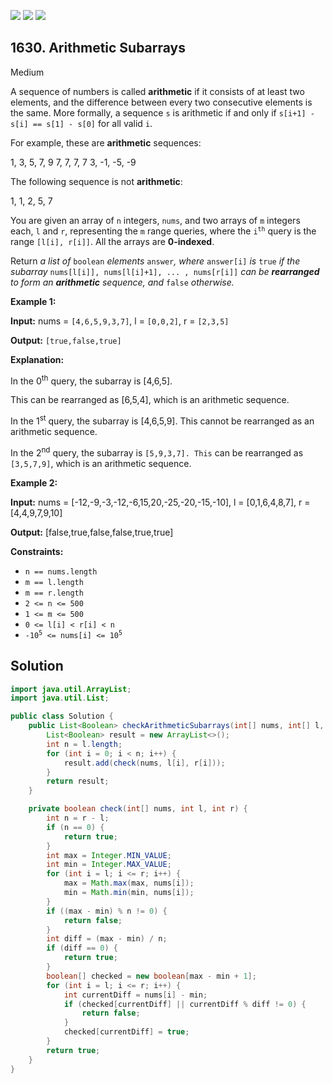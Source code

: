 [![](https://img.shields.io/github/stars/javadev/LeetCode-in-Java?label=Stars&style=flat-square)](https://github.com/javadev/LeetCode-in-Java)
[![](https://img.shields.io/github/forks/javadev/LeetCode-in-Java?label=Fork%20me%20on%20GitHub%20&style=flat-square)](https://github.com/javadev/LeetCode-in-Java/fork)
[![](https://img.shields.io/badge/-LeetCode%20in%20Kotlin-blue?style=flat-square)](https://github.com/javadev/LeetCode-in-Kotlin)

## 1630\. Arithmetic Subarrays

Medium

A sequence of numbers is called **arithmetic** if it consists of at least two elements, and the difference between every two consecutive elements is the same. More formally, a sequence `s` is arithmetic if and only if `s[i+1] - s[i] == s[1] - s[0]` for all valid `i`.

For example, these are **arithmetic** sequences:

1, 3, 5, 7, 9 7, 7, 7, 7 3, -1, -5, -9

The following sequence is not **arithmetic**:

1, 1, 2, 5, 7

You are given an array of `n` integers, `nums`, and two arrays of `m` integers each, `l` and `r`, representing the `m` range queries, where the <code>i<sup>th</sup></code> query is the range `[l[i], r[i]]`. All the arrays are **0-indexed**.

Return _a list of_ `boolean` _elements_ `answer`_, where_ `answer[i]` _is_ `true` _if the subarray_ `nums[l[i]], nums[l[i]+1], ... , nums[r[i]]` _can be **rearranged** to form an **arithmetic** sequence, and_ `false` _otherwise._

**Example 1:**

**Input:** nums = `[4,6,5,9,3,7]`, l = `[0,0,2]`, r = `[2,3,5]`

**Output:** `[true,false,true]`

**Explanation:** 

In the 0<sup>th</sup> query, the subarray is [4,6,5]. 

This can be rearranged as [6,5,4], which is an arithmetic sequence. 

In the 1<sup>st</sup> query, the subarray is [4,6,5,9]. This cannot be rearranged as an arithmetic sequence. 

In the 2<sup>nd</sup> query, the subarray is `[5,9,3,7]. This` can be rearranged as `[3,5,7,9]`, which is an arithmetic sequence.

**Example 2:**

**Input:** nums = [-12,-9,-3,-12,-6,15,20,-25,-20,-15,-10], l = [0,1,6,4,8,7], r = [4,4,9,7,9,10]

**Output:** [false,true,false,false,true,true]

**Constraints:**

*   `n == nums.length`
*   `m == l.length`
*   `m == r.length`
*   `2 <= n <= 500`
*   `1 <= m <= 500`
*   `0 <= l[i] < r[i] < n`
*   <code>-10<sup>5</sup> <= nums[i] <= 10<sup>5</sup></code>

## Solution

```java
import java.util.ArrayList;
import java.util.List;

public class Solution {
    public List<Boolean> checkArithmeticSubarrays(int[] nums, int[] l, int[] r) {
        List<Boolean> result = new ArrayList<>();
        int n = l.length;
        for (int i = 0; i < n; i++) {
            result.add(check(nums, l[i], r[i]));
        }
        return result;
    }

    private boolean check(int[] nums, int l, int r) {
        int n = r - l;
        if (n == 0) {
            return true;
        }
        int max = Integer.MIN_VALUE;
        int min = Integer.MAX_VALUE;
        for (int i = l; i <= r; i++) {
            max = Math.max(max, nums[i]);
            min = Math.min(min, nums[i]);
        }
        if ((max - min) % n != 0) {
            return false;
        }
        int diff = (max - min) / n;
        if (diff == 0) {
            return true;
        }
        boolean[] checked = new boolean[max - min + 1];
        for (int i = l; i <= r; i++) {
            int currentDiff = nums[i] - min;
            if (checked[currentDiff] || currentDiff % diff != 0) {
                return false;
            }
            checked[currentDiff] = true;
        }
        return true;
    }
}
```